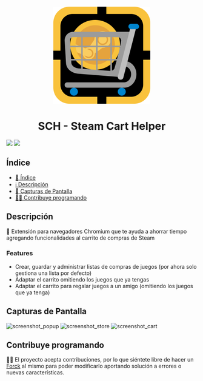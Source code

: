 <p align="center">
  <img width="256" heigth="256" src="images/SCH-Max.svg">
</p>
<h1 align="center"> SCH - Steam Cart Helper</h1>
<p align="left">
  <img src="https://img.shields.io/badge/license-MIT-blue">
  <img src="https://img.shields.io/github/stars/JLCareglio?style=social">
</p>

## Índice

- [📝 Índice](#índice)
- [ℹ️ Descripción](#descripción)
- [👀 Capturas de Pantalla](#capturas-de-pantalla)
- [🧑‍💻 Contribuye programando](#contribuye-programando)

## Descripción

<p>
  🛒 Extensión para navegadores Chromium que te ayuda a ahorrar tiempo agregando funcionalidades al carrito de compras de Steam
  <br>
  <h3>Features</h3>
  <ul>
    <li>Crear, guardar y administrar listas de compras de juegos (por ahora solo gestiona una lista por defecto)</li>
    <li>Adaptar el carrito omitiendo los juegos que ya tengas</li>
    <li>Adaptar el carrito para regalar juegos a un amigo (omitiendo los juegos que ya tenga)</li>
  </ul>
</p>

## Capturas de Pantalla

![screenshot_popup](https://github.com/JLCareglio/Steam-Cart-Helper-Chromium-Extension/assets/23004689/9fc0759f-5f45-4b5e-aa69-4b7f2a1e6e7d)
![screenshot_store](https://github.com/JLCareglio/Steam-Cart-Helper-Chromium-Extension/assets/23004689/42003972-fa72-4066-b0af-b1ad1bcbecd7)
![screenshot_cart](https://github.com/JLCareglio/Steam-Cart-Helper-Chromium-Extension/assets/23004689/87b71f28-f5b4-429f-a2e8-191c3960902e)

## Contribuye programando

🧑‍💻 El proyecto acepta contribuciones, por lo que siéntete libre de hacer un [Forck](https://github.com/JLCareglio/Steam-Cart-Helper-Chromium-Extension/fork) al mismo para poder modificarlo aportando solución a errores o nuevas características.
